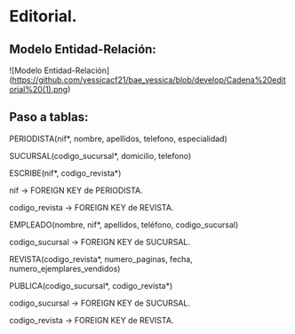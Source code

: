 # Editorial.

## Modelo Entidad-Relación:

![Modelo Entidad-Relación] (https://github.com/yessicacf21/bae_yessica/blob/develop/Cadena%20editorial%20(1).png)

## Paso a tablas:

PERIODISTA(nif*, nombre, apellidos, telefono, especialidad)

SUCURSAL(codigo_sucursal*, domicilio, telefono)

ESCRIBE(nif*, codigo_revista*)

nif -> FOREIGN KEY de PERIODISTA.

codigo_revista -> FOREIGN KEY de REVISTA.

EMPLEADO(nombre, nif*, apellidos, teléfono, codigo_sucursal)

codigo_sucursal -> FOREIGN KEY de SUCURSAL.

REVISTA(codigo_revista*, numero_paginas, fecha, numero_ejemplares_vendidos)

PUBLICA(codigo_sucursal*, codigo_revista*)

codigo_sucursal -> FOREIGN KEY de SUCURSAL.

codigo_revista -> FOREIGN KEY de REVISTA.
